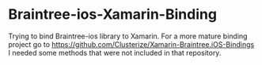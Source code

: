 # Braintree-ios-Xamarin-Binding
Trying to bind Braintree-ios library to Xamarin. For a more mature binding project go to https://github.com/Clusterize/Xamarin-Braintree.iOS-Bindings
I needed some methods that were not included in that repository.
